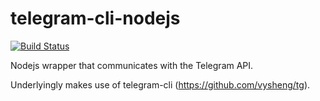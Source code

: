 telegram-cli-nodejs
===================
[![Build Status](https://travis-ci.org/tincann/telegram-cli-nodejs.svg)](https://travis-ci.org/tincann/telegram-cli-nodejs)

Nodejs wrapper that communicates with the Telegram API.

Underlyingly makes use of telegram-cli (https://github.com/vysheng/tg).

